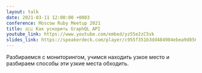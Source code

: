 ```yaml
---
layout: talk
date: 2021-03-11 12:00:00 +0003
conference: Moscow Ruby Meetup 2021
title: 🇷🇺 Как ускорить GraphQL API
youtube_link: https://www.youtube.com/embed/yz55e2zC5vk
slides_link: https://speakerdeck.com/player/c955f351b3dd484984ebea9d856af355
---
```


Разбираемся с мониторингом, учимся находить узкое место и разбираем способы эти узкие места обходить.

